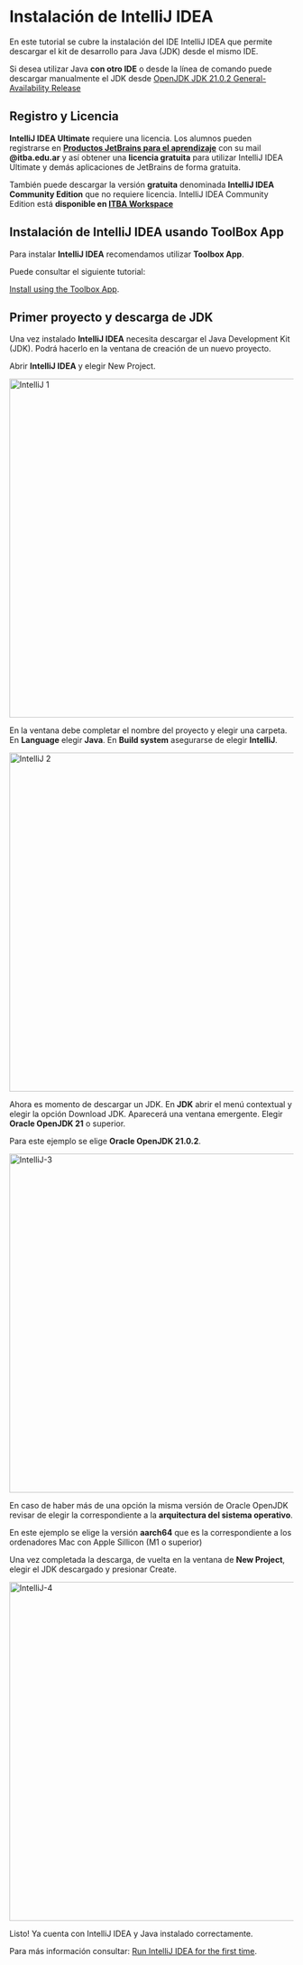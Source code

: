# Instalación de IntelliJ IDEA

En este tutorial se cubre la instalación del IDE IntelliJ IDEA que permite descargar el kit de desarrollo
para Java (JDK) desde el mismo IDE.

<warning>
Si desea utilizar Java 
<b>con otro IDE</b> o desde la línea de comando puede descargar manualmente el JDK desde 
<a href="https://jdk.java.net/21/">OpenJDK JDK 21.0.2 General-Availability Release</a>
</warning>

## Registro y Licencia

**IntelliJ IDEA Ultimate** requiere una licencia. Los alumnos pueden registrarse en
<a href="https://www.jetbrains.com/shop/eform/students">**Productos JetBrains para el aprendizaje**</a>
con su mail **@itba.edu.ar** y así obtener una **licencia gratuita** para utilizar IntelliJ IDEA Ultimate y demás aplicaciones
de JetBrains de forma gratuita.

<tip>
También puede descargar la versión 
<b>gratuita</b> denominada
<b>IntelliJ IDEA Community Edition</b>
que no requiere licencia.
</tip>

<note>
IntelliJ IDEA Community Edition está
<b>disponible en
<a href="https://itbacloud.cloud.com/Citrix/StoreWeb/#/home">ITBA Workspace</a>
</b>
</note>

## Instalación de IntelliJ IDEA usando ToolBox App

Para instalar **IntelliJ IDEA** recomendamos utilizar **Toolbox App**.

Puede consultar el siguiente tutorial:

<a href="https://www.jetbrains.com/help/idea/installation-guide.html#toolbox">Install using the Toolbox App</a>.

## Primer proyecto y descarga de JDK

Una vez instalado **IntelliJ IDEA** necesita descargar el Java Development Kit (JDK).
Podrá hacerlo en la ventana de creación de un nuevo proyecto.

Abrir **IntelliJ IDEA** y elegir 
<shortcut>New Project</shortcut>.

<img src="intellij-1.png" alt="IntelliJ 1" width="600"/>

En la ventana debe completar el nombre del proyecto y elegir una carpeta.
En **Language** elegir **Java**. En **Build system** asegurarse de elegir **IntelliJ**.

<img src="intellij-2.png" alt="IntelliJ 2" width="600"/>

Ahora es momento de descargar un JDK. En **JDK** abrir el menú contextual y elegir la opción
<shortcut>Download JDK</shortcut>.
Aparecerá una ventana emergente. Elegir **Oracle OpenJDK 21** o superior. 

Para este ejemplo se elige **Oracle OpenJDK 21.0.2**.

<img src="intellij-3.png" alt="IntelliJ-3" width="600"/>

<tip>En caso de haber más de una opción la misma versión de Oracle OpenJDK revisar de
elegir la correspondiente a la 
<b>arquitectura del sistema operativo</b>.

En este ejemplo se elige la versión 
<b>aarch64</b> 
que es la correspondiente a los ordenadores Mac con Apple Sillicon (M1 o superior)
</tip>

Una vez completada la descarga, de vuelta en la ventana de **New Project**, elegir el JDK descargado
y presionar 
<shortcut>Create</shortcut>.

<img src="intellij-4.png" alt="IntelliJ-4" width="600"/>

<note>
    <p>
        Listo! Ya cuenta con IntelliJ IDEA y Java instalado correctamente.
    </p>
</note>

<tip>Para más información consultar:
<a href="https://www.jetbrains.com/help/idea/run-for-the-first-time.html">
Run IntelliJ IDEA for the first time</a>.
</tip>

